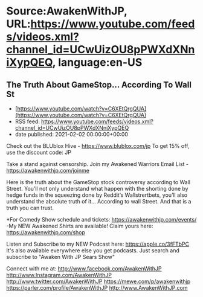 # Source:AwakenWithJP, URL:https://www.youtube.com/feeds/videos.xml?channel_id=UCwUizOU8pPWXdXNniXypQEQ, language:en-US

## The Truth About GameStop… According To Wall St
 - [https://www.youtube.com/watch?v=C6XEtQrgQUA](https://www.youtube.com/watch?v=C6XEtQrgQUA)
 - RSS feed: https://www.youtube.com/feeds/videos.xml?channel_id=UCwUizOU8pPWXdXNniXypQEQ
 - date published: 2021-02-02 00:00:00+00:00

Check out the BLUblox Hive - https://www.blublox.com/jp
To get 15% off, use the discount code: JP

Take a stand against censorship. Join my Awakened Warriors Email List - https://awakenwithjp.com/joinme

Here is the truth about the GameStop stock controversy according to Wall Street. You’ll not only understand what happen with the shorting done by hedge funds in the squeezing done by Reddit‘s Wallstrertbets, you’ll also understand the absolute truth of it… According to wall Street. And that is a truth you can trust.

*For Comedy Show schedule and tickets: https://awakenwithjp.com/events/
-My NEW Awakened Shirts are available! Claim yours here: https://awakenwithjp.com/shop

Listen and Subscribe to my NEW Podcast here: 
https://apple.co/3fFTbPC
It's also available everywhere else you get podcasts. Just search and subscribe to "Awaken With JP Sears Show"

Connect with me at: 
http://www.facebook.com/AwakenWithJP
http://www.Instagram.com/AwakenWithJP
http://www.twitter.com/AwakenWithJP
https://mewe.com/p/awakenwithjp
https://parler.com/profile/AwakenWithJP
http://www.AwakenWithJP.com

